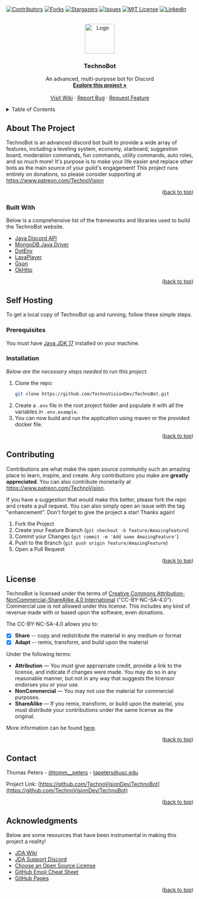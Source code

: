 <div id="top"></div>
<!--
*** Thanks for checking out the Best-README-Template. If you have a suggestion
*** that would make this better, please fork the repo and create a pull request
*** or simply open an issue with the tag "enhancement".
*** Don't forget to give the project a star!
*** Thanks again! Now go create something AMAZING! :D
-->



<!-- PROJECT SHIELDS -->
<!--
*** I'm using markdown "reference style" links for readability.
*** Reference links are enclosed in brackets [ ] instead of parentheses ( ).
*** See the bottom of this document for the declaration of the reference variables
*** for contributors-url, forks-url, etc. This is an optional, concise syntax you may use.
*** https://www.markdownguide.org/basic-syntax/#reference-style-links
-->
[![Contributors][contributors-shield]][contributors-url]
[![Forks][forks-shield]][forks-url]
[![Stargazers][stars-shield]][stars-url]
[![Issues][issues-shield]][issues-url]
[![MIT License][license-shield]][license-url]
[![LinkedIn][linkedin-shield]][linkedin-url]



<!-- PROJECT LOGO -->
<br />
<div align="center">
  <a href="https://github.com/TechnoVisionDev/TechnoBot">
    <img src="https://i.imgur.com/EXlIpl3.png" alt="Logo" width="80" height="80">
  </a>

  <h3 align="center">TechnoBot</h3>

  <p align="center">
    An advanced, multi-purpose bot for Discord
    <br />
    <a href="https://technobot.app"><strong>Explore this project »</strong></a>
    <br />
    <br />
    <a href="https://github.com/TechnoVisionDev/TechnoBot/wiki">Visit Wiki</a>
    ·
    <a href="https://github.com/TechnoVisionDev/TechnoBot/issues">Report Bug</a>
    ·
    <a href="https://github.com/TechnoVisionDev/TechnoBot/issues">Request Feature</a>
  </p>
</div>



<!-- TABLE OF CONTENTS -->
<details>
  <summary>Table of Contents</summary>
  <ol>
    <li>
      <a href="#about-the-project">About The Project</a>
      <ul>
        <li><a href="#built-with">Built With</a></li>
      </ul>
    </li>
    <li>
      <a href="#getting-started">Getting Started</a>
      <ul>
        <li><a href="#prerequisites">Prerequisites</a></li>
        <li><a href="#installation">Installation</a></li>
      </ul>
    </li>
    <li><a href="#contributing">Contributing</a></li>
    <li><a href="#license">License</a></li>
    <li><a href="#contact">Contact</a></li>
    <li><a href="#acknowledgments">Acknowledgments</a></li>
  </ol>
</details>



<!-- ABOUT THE PROJECT -->
## About The Project

TechnoBot is an advanced discord bot built to provide a wide array of features, including a leveling system, economy, starboard, suggestion board, moderation commands, fun commands, utility commands, auto roles, and so much more! It's purpose is to make your life easier and replace other bots as the main source of your guild's engagement! This project runs entirely on donations, so please consider supporting at https://www.patreon.com/TechnoVision

<p align="right">(<a href="#top">back to top</a>)</p>



### Built With

Below is a comprehensive list of the frameworks and libraries used to build the TechnoBot website.

* [Java Discord API](https://github.com/DV8FromTheWorld/JDA)
* [MongoDB Java Driver](https://mongodb.github.io/mongo-java-driver)
* [DotEnv](https://github.com/cdimascio/dotenv-java)
* [LavaPlayer](https://github.com/Walkyst/lavaplayer-fork)
* [Gson](https://github.com/google/gson)
* [OkHttp](https://github.com/square/okhttp)

<p align="right">(<a href="#top">back to top</a>)</p>



<!-- GETTING STARTED -->
## Self Hosting

To get a local copy of TechnoBot up and running, follow these simple steps.

### Prerequisites

You must have [Java JDK 17](https://www.oracle.com/java/technologies/downloads/) installed on your machine.

### Installation

_Below are the necessary steps needed to run this project._

1. Clone the repo:
   ```sh
   git clone https://github.com/TechnoVisionDev/TechnoBot.git
   ```
2. Create a `.env` file in the root project folder and populate it with all the variables in `.env.example`.
3. You can now build and run the application using maven or the provided docker file.

<p align="right">(<a href="#top">back to top</a>)</p>



<!-- CONTRIBUTING -->
## Contributing

Contributions are what make the open source community such an amazing place to learn, inspire, and create. Any contributions you make are **greatly appreciated**. You can also contribute monetarily at https://www.patreon.com/TechnoVision.

If you have a suggestion that would make this better, please fork the repo and create a pull request. You can also simply open an issue with the tag "enhancement".
Don't forget to give the project a star! Thanks again!

1. Fork the Project
2. Create your Feature Branch (`git checkout -b feature/AmazingFeature`)
3. Commit your Changes (`git commit -m 'Add some AmazingFeature'`)
4. Push to the Branch (`git push origin feature/AmazingFeature`)
5. Open a Pull Request

<p align="right">(<a href="#top">back to top</a>)</p>



<!-- LICENSE -->
## License

TechnoBot is licensed under the terms of [Creative Commons Attribution-NonCommercial-ShareAlike 4.0 International](https://github.com/ChristopherBThai/TechnoBot/blob/master/LICENSE) ("CC-BY-NC-SA-4.0"). Commercial use is not allowed under this license. This includes any kind of revenue made with or based upon the software, even donations.

The CC-BY-NC-SA-4.0 allows you to:
- [x] **Share** -- copy and redistribute the material in any medium or format
- [x] **Adapt** -- remix, transform, and build upon the material

Under the following terms:
- **Attribution** — You must give appropriate credit, provide a link to the license, and indicate if changes were made. You may do so in any reasonable manner, but not in any way that suggests the licensor endorses you or your use.
- **NonCommercial** — You may not use the material for commercial purposes. 
- **ShareAlike** — If you remix, transform, or build upon the material, you must distribute your contributions under the same license as the original.

More information can be found [here](https://creativecommons.org/licenses/by-nc-sa/4.0/).

<p align="right">(<a href="#top">back to top</a>)</p>



<!-- CONTACT -->
## Contact

Thomas Peters - [@tomm__peters](https://twitter.com/tomm__peters) - tapeters@usc.edu

Project Link: [https://github.com/TechnoVisionDev/TechnoBot](https://github.com/TechnoVisionDev/TechnoBot)

<p align="right">(<a href="#top">back to top</a>)</p>



<!-- ACKNOWLEDGMENTS -->
## Acknowledgments

Below are some resources that have been instrumental in making this project a reality!

* [JDA Wiki](https://jda.wiki/introduction/jda/)
* [JDA Support Discord](https://discord.gg/0hMr4ce0tIl3SLv5)
* [Choose an Open Source License](https://choosealicense.com)
* [GitHub Emoji Cheat Sheet](https://www.webpagefx.com/tools/emoji-cheat-sheet)
* [GitHub Pages](https://pages.github.com)

<p align="right">(<a href="#top">back to top</a>)</p>



<!-- MARKDOWN LINKS & IMAGES -->
<!-- https://www.markdownguide.org/basic-syntax/#reference-style-links -->
[contributors-shield]: https://img.shields.io/github/contributors/TechnoVisionDev/TechnoBot.svg?style=for-the-badge
[contributors-url]: https://github.com/TechnoVisionDev/TechnoBot/graphs/contributors
[forks-shield]: https://img.shields.io/github/forks/TechnoVisionDev/TechnoBot.svg?style=for-the-badge
[forks-url]: https://github.com/TechnoVisionDev/TechnoBot/network/members
[stars-shield]: https://img.shields.io/github/stars/TechnoVisionDev/TechnoBot.svg?style=for-the-badge
[stars-url]: https://github.com/TechnoVisionDev/TechnoBot/stargazers
[issues-shield]: https://img.shields.io/github/issues/TechnoVisionDev/TechnoBot.svg?style=for-the-badge
[issues-url]: https://github.com/TechnoVisionDev/TechnoBot/issues
[license-shield]: https://img.shields.io/badge/LICENSE-CC%20BY--NC--SA%204.0-orange.svg?style=for-the-badge
[license-url]: https://github.com/TechnoVisionDev/TechnoBot/blob/main/LICENSE
[linkedin-shield]: https://img.shields.io/badge/-LinkedIn-black.svg?style=for-the-badge&logo=linkedin&colorB=555
[linkedin-url]: https://linkedin.com/in/thomaspeters
[product-screenshot]: src/main/webapp/assets/github/screenshot.png
